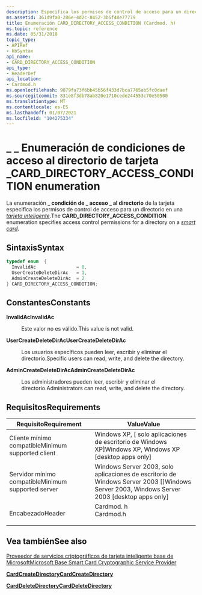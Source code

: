 ```yaml
---
description: Especifica los permisos de control de acceso para un directorio en una tarjeta inteligente.
ms.assetid: 361d9fa0-286e-4d2c-8452-3b5f48e77779
title: Enumeración CARD_DIRECTORY_ACCESS_CONDITION (Cardmod. h)
ms.topic: reference
ms.date: 05/31/2018
topic_type:
- APIRef
- kbSyntax
api_name:
- CARD_DIRECTORY_ACCESS_CONDITION
api_type:
- HeaderDef
api_location:
- Cardmod.h
ms.openlocfilehash: 9879fa73f6bb45b56f433d7bca7765ab5fc0daef
ms.sourcegitcommit: 831e8f3db78ab820e1710cede244553c70e50500
ms.translationtype: MT
ms.contentlocale: es-ES
ms.lasthandoff: 01/07/2021
ms.locfileid: "104275334"
---
```

# <a name="card_directory_access_condition-enumeration"></a><span data-ttu-id="e3a57-103">\_ \_ Enumeración de condiciones de acceso al directorio de tarjeta \_</span><span class="sxs-lookup"><span data-stu-id="e3a57-103">CARD\_DIRECTORY\_ACCESS\_CONDITION enumeration</span></span>

<span data-ttu-id="e3a57-104">La enumeración **\_ condición de \_ acceso \_ al directorio** de la tarjeta especifica los permisos de control de acceso para un directorio en una [*tarjeta inteligente*](../secgloss/s-gly.md).</span><span class="sxs-lookup"><span data-stu-id="e3a57-104">The **CARD\_DIRECTORY\_ACCESS\_CONDITION** enumeration specifies access control permissions for a directory on a [*smart card*](../secgloss/s-gly.md).</span></span>

## <a name="syntax"></a><span data-ttu-id="e3a57-105">Sintaxis</span><span class="sxs-lookup"><span data-stu-id="e3a57-105">Syntax</span></span>


```C++
typedef enum  { 
  InvalidAc               = 0,
  UserCreateDeleteDirAc   = 1,
  AdminCreateDeleteDirAc  = 2
} CARD_DIRECTORY_ACCESS_CONDITION;
```



## <a name="constants"></a><span data-ttu-id="e3a57-106">Constantes</span><span class="sxs-lookup"><span data-stu-id="e3a57-106">Constants</span></span>

<dl> <dt>

<span data-ttu-id="e3a57-107"><span id="InvalidAc"></span><span id="invalidac"></span><span id="INVALIDAC"></span>**InvalidAc**</span><span class="sxs-lookup"><span data-stu-id="e3a57-107"><span id="InvalidAc"></span><span id="invalidac"></span><span id="INVALIDAC"></span>**InvalidAc**</span></span>
</dt> <dd>

<span data-ttu-id="e3a57-108">Este valor no es válido.</span><span class="sxs-lookup"><span data-stu-id="e3a57-108">This value is not valid.</span></span>

</dd> <dt>

<span data-ttu-id="e3a57-109"><span id="UserCreateDeleteDirAc"></span><span id="usercreatedeletedirac"></span><span id="USERCREATEDELETEDIRAC"></span>**UserCreateDeleteDirAc**</span><span class="sxs-lookup"><span data-stu-id="e3a57-109"><span id="UserCreateDeleteDirAc"></span><span id="usercreatedeletedirac"></span><span id="USERCREATEDELETEDIRAC"></span>**UserCreateDeleteDirAc**</span></span>
</dt> <dd>

<span data-ttu-id="e3a57-110">Los usuarios específicos pueden leer, escribir y eliminar el directorio.</span><span class="sxs-lookup"><span data-stu-id="e3a57-110">Specific users can read, write, and delete the directory.</span></span>

</dd> <dt>

<span data-ttu-id="e3a57-111"><span id="AdminCreateDeleteDirAc"></span><span id="admincreatedeletedirac"></span><span id="ADMINCREATEDELETEDIRAC"></span>**AdminCreateDeleteDirAc**</span><span class="sxs-lookup"><span data-stu-id="e3a57-111"><span id="AdminCreateDeleteDirAc"></span><span id="admincreatedeletedirac"></span><span id="ADMINCREATEDELETEDIRAC"></span>**AdminCreateDeleteDirAc**</span></span>
</dt> <dd>

<span data-ttu-id="e3a57-112">Los administradores pueden leer, escribir y eliminar el directorio.</span><span class="sxs-lookup"><span data-stu-id="e3a57-112">Administrators can read, write, and delete the directory.</span></span>

</dd> </dl>

## <a name="requirements"></a><span data-ttu-id="e3a57-113">Requisitos</span><span class="sxs-lookup"><span data-stu-id="e3a57-113">Requirements</span></span>



| <span data-ttu-id="e3a57-114">Requisito</span><span class="sxs-lookup"><span data-stu-id="e3a57-114">Requirement</span></span> | <span data-ttu-id="e3a57-115">Value</span><span class="sxs-lookup"><span data-stu-id="e3a57-115">Value</span></span> |
|-------------------------------------|--------------------------------------------------------------------------------------|
| <span data-ttu-id="e3a57-116">Cliente mínimo compatible</span><span class="sxs-lookup"><span data-stu-id="e3a57-116">Minimum supported client</span></span><br/> | <span data-ttu-id="e3a57-117">Windows XP, \[ solo aplicaciones de escritorio de Windows XP\]</span><span class="sxs-lookup"><span data-stu-id="e3a57-117">Windows XP, Windows XP \[desktop apps only\]</span></span><br/>                              |
| <span data-ttu-id="e3a57-118">Servidor mínimo compatible</span><span class="sxs-lookup"><span data-stu-id="e3a57-118">Minimum supported server</span></span><br/> | <span data-ttu-id="e3a57-119">Windows Server 2003, solo aplicaciones de escritorio de Windows Server 2003 \[\]</span><span class="sxs-lookup"><span data-stu-id="e3a57-119">Windows Server 2003, Windows Server 2003 \[desktop apps only\]</span></span><br/>            |
| <span data-ttu-id="e3a57-120">Encabezado</span><span class="sxs-lookup"><span data-stu-id="e3a57-120">Header</span></span><br/>                   | <dl> <span data-ttu-id="e3a57-121"><dt>Cardmod. h</dt></span><span class="sxs-lookup"><span data-stu-id="e3a57-121"><dt>Cardmod.h</dt></span></span> </dl> |



## <a name="see-also"></a><span data-ttu-id="e3a57-122">Vea también</span><span class="sxs-lookup"><span data-stu-id="e3a57-122">See also</span></span>

<dl> <dt>

[<span data-ttu-id="e3a57-123">Proveedor de servicios criptográficos de tarjeta inteligente base de Microsoft</span><span class="sxs-lookup"><span data-stu-id="e3a57-123">Microsoft Base Smart Card Cryptographic Service Provider</span></span>](/previous-versions/windows/desktop/secsmart/microsoft-base-smart-card-cryptographic-service-provider)
</dt> <dt>

[<span data-ttu-id="e3a57-124">**CardCreateDirectory**</span><span class="sxs-lookup"><span data-stu-id="e3a57-124">**CardCreateDirectory**</span></span>](/previous-versions/windows/desktop/secsmart/cardcreatedirectory)
</dt> <dt>

[<span data-ttu-id="e3a57-125">**CardDeleteDirectory**</span><span class="sxs-lookup"><span data-stu-id="e3a57-125">**CardDeleteDirectory**</span></span>](/previous-versions/windows/desktop/secsmart/carddeletedirectory)
</dt> </dl>

 

 
